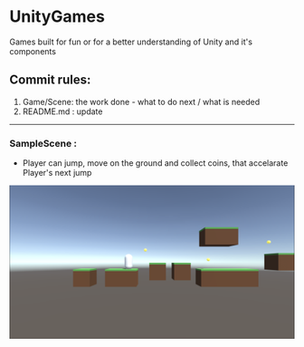 # UnityGames
Games built for fun or for a better understanding of Unity and it's components

## Commit rules:

1. Game/Scene: the work done - what to do next / what is needed
2. README.md : update

<hr>

### SampleScene : 
  - Player can jump, move on the ground and collect coins, that accelarate Player's next jump
  
  
![First Game](SceneImages/SampleScene-FirstGameEver.png?raw=true "Player Jumps and collects coins")
